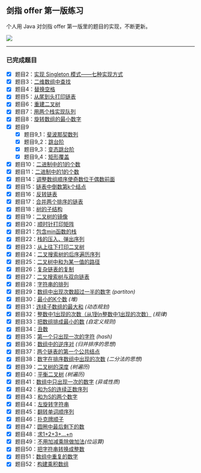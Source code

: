 ## 剑指 offer 第一版练习

个人用 Java 对剑指 offer 第一版里的题目的实现，不断更新。

![](http://ojpgmz933.bkt.clouddn.com/17-11-11/5962200.jpg)

---

### 已完成题目

- [x] 题目2：[实现 Singleton 模式——七种实现方式](https://github.com/Skyexu/point-to-offer/blob/master/src/Question02.java)
- [x] 题目3：[二维数组中查找](https://github.com/Skyexu/point-to-offer/blob/master/src/Question03.java)
- [x] 题目4：[替换空格](https://github.com/Skyexu/point-to-offer/blob/master/src/Question04.java)
- [x] 题目5：[从尾到头打印链表](https://github.com/Skyexu/point-to-offer/blob/master/src/Question05.java)
- [x] 题目6：[重建二叉树](https://github.com/Skyexu/point-to-offer/blob/master/src/Question06.java)
- [x] 题目7：[用两个栈实现队列](https://github.com/Skyexu/point-to-offer/blob/master/src/Question07.java)
- [x] 题目8：[旋转数组的最小数字](https://github.com/Skyexu/point-to-offer/blob/master/src/Question08.java)
- [x] 题目9
    - [x] 题目9_1：[斐波那契数列](https://github.com/Skyexu/point-to-offer/blob/master/src/Question09_1.java)
    - [x] 题目9_2：[跳台阶](https://github.com/Skyexu/point-to-offer/blob/master/src/Question09_2.java)
    - [x] 题目9_3：[变态跳台阶](https://github.com/Skyexu/point-to-offer/blob/master/src/Question09_3.java)
    - [x] 题目9_4：[矩形覆盖](https://github.com/Skyexu/point-to-offer/blob/master/src/Question09_4.java)
- [x] 题目10：[二进制中的1的个数](https://github.com/Skyexu/point-to-offer/blob/master/src/Question10.java)
- [x] 题目11：[二进制中的1的个数](https://github.com/Skyexu/point-to-offer/blob/master/src/Question11.java)
- [x] 题目14：[调整数组顺序使奇数位于偶数前面](https://github.com/Skyexu/point-to-offer/blob/master/src/Question14.java)
- [x] 题目15：[链表中倒数第k个结点](https://github.com/Skyexu/point-to-offer/blob/master/src/Question15.java)
- [x] 题目16：[反转链表](https://github.com/Skyexu/point-to-offer/blob/master/src/Question16.java)
- [x] 题目17：[合并两个排序的链表](https://github.com/Skyexu/point-to-offer/blob/master/src/Question17.java)
- [x] 题目18：[树的子结构](https://github.com/Skyexu/point-to-offer/blob/master/src/Question18.java)
- [x] 题目19：[二叉树的镜像](https://github.com/Skyexu/point-to-offer/blob/master/src/Question19.java)
- [x] 题目20：[顺时针打印矩阵](https://github.com/Skyexu/point-to-offer/blob/master/src/Question20.java)
- [x] 题目21：[包含min函数的栈](https://github.com/Skyexu/point-to-offer/blob/master/src/Question21.java)
- [x] 题目22：[栈的压入、弹出序列](https://github.com/Skyexu/point-to-offer/blob/master/src/Question22.java)
- [x] 题目23：[从上往下打印二叉树](https://github.com/Skyexu/point-to-offer/blob/master/src/Question23.java)
- [x] 题目24：[二叉搜索树的后序遍历序列](https://github.com/Skyexu/point-to-offer/blob/master/src/Question24.java)
- [x] 题目25：[二叉树中和为某一值的路径](https://github.com/Skyexu/point-to-offer/blob/master/src/Question25.java)
- [x] 题目26：[复杂链表的复制](https://github.com/Skyexu/point-to-offer/blob/master/src/Question26.java)
- [x] 题目27：[二叉搜索树与双向链表](https://github.com/Skyexu/point-to-offer/blob/master/src/Question27.java)
- [x] 题目28：[字符串的排列](https://github.com/Skyexu/point-to-offer/blob/master/src/Question28.java)
- [x] 题目29：[数组中出现次数超过一半的数字](https://github.com/Skyexu/point-to-offer/blob/master/src/Question29.java) *(partiton)*
- [x] 题目30：[最小的K个数](https://github.com/Skyexu/point-to-offer/blob/master/src/Question30.java) *(堆)*
- [x] 题目31：[连续子数组的最大和](https://github.com/Skyexu/point-to-offer/blob/master/src/Question31.java) *(动态规划)*
- [x] 题目32：[整数中1出现的次数（从1到n整数中1出现的次数）](https://github.com/Skyexu/point-to-offer/blob/master/src/Question32.java) *(规律)*
- [x] 题目33：[把数组排成最小的数](https://github.com/Skyexu/point-to-offer/blob/master/src/Question33.java) *(自定义规则)*
- [x] 题目34：[丑数](https://github.com/Skyexu/point-to-offer/blob/master/src/Question34.java) 
- [x] 题目35：[第一个只出现一次的字符](https://github.com/Skyexu/point-to-offer/blob/master/src/Question35.java) *(hash)*
- [x] 题目36：[数组中的逆序对](https://github.com/Skyexu/point-to-offer/blob/master/src/Question36.java) *(归并排序的思想)*
- [x] 题目37：[两个链表的第一个公共结点](https://github.com/Skyexu/point-to-offer/blob/master/src/Question37.java) 
- [x] 题目38：[数字在排序数组中出现的次数](https://github.com/Skyexu/point-to-offer/blob/master/src/Question38.java) *(二分法的思想)*
- [x] 题目39：[二叉树的深度](https://github.com/Skyexu/point-to-offer/blob/master/src/Question39.java) *(树遍历)*
- [x] 题目40：[平衡二叉树](https://github.com/Skyexu/point-to-offer/blob/master/src/Question40.java) *(树遍历)*
- [x] 题目41：[数组中只出现一次的数字](https://github.com/Skyexu/point-to-offer/blob/master/src/Question41.java) *(异或性质)*
- [x] 题目42：[和为S的连续正数序列](https://github.com/Skyexu/point-to-offer/blob/master/src/Question42.java)
- [x] 题目43：[和为S的两个数字](https://github.com/Skyexu/point-to-offer/blob/master/src/Question43.java)
- [x] 题目44：[左旋转字符串](https://github.com/Skyexu/point-to-offer/blob/master/src/Question44.java)
- [x] 题目45：[翻转单词顺序列](https://github.com/Skyexu/point-to-offer/blob/master/src/Question45.java)
- [x] 题目46：[扑克牌顺子](https://github.com/Skyexu/point-to-offer/blob/master/src/Question46.java)
- [x] 题目47：[圆圈中最后剩下的数](https://github.com/Skyexu/point-to-offer/blob/master/src/Question47.java)
- [x] 题目48：[求1+2+3+...+n](https://github.com/Skyexu/point-to-offer/blob/master/src/Question48.java)
- [x] 题目49：[不用加减乘除做加法](https://github.com/Skyexu/point-to-offer/blob/master/src/Question49.java)*(位运算)*
- [x] 题目50：[把字符串转换成整数](https://github.com/Skyexu/point-to-offer/blob/master/src/Question50.java)
- [x] 题目51：[数组中重复的数字](https://github.com/Skyexu/point-to-offer/blob/master/src/Question51.java)
- [x] 题目52：[构建乘积数组](https://github.com/Skyexu/point-to-offer/blob/master/src/Question52.java)